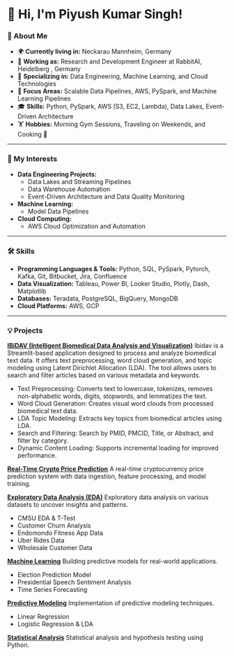 # 👋 Hi, I'm Piyush Kumar Singh!

### 🚀 About Me
- 🌍 **Currently living in:** Neckarau Mannheim, Germany
- 💼 **Working as:** Research and Development Engineer at RabbitAI, Heidelberg , Germany
- 🧠 **Specializing in:** Data Engineering, Machine Learning, and Cloud Technologies
- 🎯 **Focus Areas:** Scalable Data Pipelines, AWS, PySpark, and Machine Learning Pipelines
- 🎓 **Skills:** Python, PySpark, AWS (S3, EC2, Lambda), Data Lakes, Event-Driven Architecture
- 🏋️ **Hobbies:** Morning Gym Sessions, Traveling on Weekends, and Cooking 🍳

---

### 🌟 My Interests
- **Data Engineering Projects:**
  - Data Lakes and Streaming Pipelines
  - Data Warehouse Automation
  - Event-Driven Architecture and Data Quality Monitoring
- **Machine Learning:**
  - Model Data Pipelines
- **Cloud Computing:**
  - AWS Cloud Optimization and Automation

---

### 🛠️ Skills
- **Programming Languages & Tools:** Python, SQL, PySpark, Pytorch, Kafka, Git, Bitbucket, Jira, Confluence
- **Data Visualization:** Tableau, Power BI, Looker Studio, Plotly, Dash, Matplotlib
- **Databases:** Teradata, PostgreSQL, BigQuery, MongoDB
- **Cloud Platforms:** AWS, GCP

---

### 💡 Projects

[**IBiDAV (Intelligent Biomedical Data Analysis and Visualization)**](https://github.com/PiyushSinghKumar/PiyushSinghKumar/tree/main/Ibidav)
Ibidav is a Streamlit-based application designed to process and analyze biomedical text data. It offers text preprocessing, word cloud generation, and topic modeling using Latent Dirichlet Allocation (LDA). The tool allows users to search and filter articles based on various metadata and keywords.
- Text Preprocessing: Converts text to lowercase, tokenizes, removes non-alphabetic words, digits, stopwords, and lemmatizes the text.
- Word Cloud Generation: Creates visual word clouds from processed biomedical text data.
- LDA Topic Modeling: Extracts key topics from biomedical articles using LDA.
- Search and Filtering: Search by PMID, PMCID, Title, or Abstract, and filter by category.
- Dynamic Content Loading: Supports incremental loading for improved performance.

[**Real-Time Crypto Price Prediction**](https://github.com/PiyushSinghKumar/PiyushSinghKumar/tree/main/Real_time_crypto_prediction)
A real-time cryptocurrency price prediction system with data ingestion, feature processing, and model training.

[**Exploratory Data Analysis (EDA)**](https://github.com/PiyushSinghKumar/PiyushSinghKumar/tree/main/EDA)
Exploratory data analysis on various datasets to uncover insights and patterns.
- CMSU EDA & T-Test
- Customer Churn Analysis
- Endomondo Fitness App Data
- Uber Rides Data
- Wholesale Customer Data

[**Machine Learning**](https://github.com/PiyushSinghKumar/PiyushSinghKumar/tree/main/Machine_Learning)
Building predictive models for real-world applications.
- Election Prediction Model
- Presidential Speech Sentiment Analysis
- Time Series Forecasting

[**Predictive Modeling**](https://github.com/PiyushSinghKumar/PiyushSinghKumar/tree/main/Predictive_Modelling)
Implementation of predictive modeling techniques.
- Linear Regression
- Logistic Regression & LDA

[**Statistical Analysis**](https://github.com/PiyushSinghKumar/PiyushSinghKumar/tree/main/Statistics)
Statistical analysis and hypothesis testing using Python.
